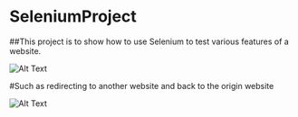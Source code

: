 # SeleniumProject
##This project is to show how to use Selenium to test various features of a website.





![ Alt Text](https://media.giphy.com/media/CWYPkXNOW0lDMRBlkN/giphy.gif)





















#Such as redirecting to another website and back to the origin website














![ Alt Text](https://media.giphy.com/media/yWeT8ApI3BIwjJMgf6/giphy.gif)
